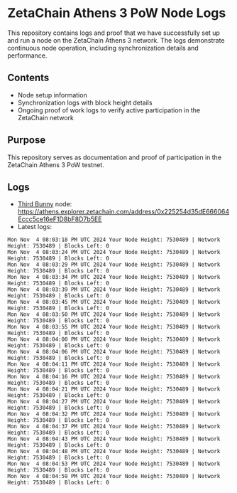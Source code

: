 # ZetaChain Athens 3 PoW Node Logs
This repository contains logs and proof that we have successfully set up and run a node on the ZetaChain Athens 3 network. The logs demonstrate continuous node operation, including synchronization details and performance.

## Contents
- Node setup information
- Synchronization logs with block height details
- Ongoing proof of work logs to verify active participation in the ZetaChain network

## Purpose
This repository serves as documentation and proof of participation in the ZetaChain Athens 3 PoW testnet.

## Logs

- [Third Bunny](https://thirdbunny.xyz/) node: https://athens.explorer.zetachain.com/address/0x225254d35dE666064Eccc5ce16eF1D8bF8D7b5EE
- Latest logs:
```
Mon Nov  4 08:03:18 PM UTC 2024 Your Node Height: 7530489 | Network Height: 7530489 | Blocks Left: 0
Mon Nov  4 08:03:24 PM UTC 2024 Your Node Height: 7530489 | Network Height: 7530489 | Blocks Left: 0
Mon Nov  4 08:03:29 PM UTC 2024 Your Node Height: 7530489 | Network Height: 7530489 | Blocks Left: 0
Mon Nov  4 08:03:34 PM UTC 2024 Your Node Height: 7530489 | Network Height: 7530489 | Blocks Left: 0
Mon Nov  4 08:03:39 PM UTC 2024 Your Node Height: 7530489 | Network Height: 7530489 | Blocks Left: 0
Mon Nov  4 08:03:45 PM UTC 2024 Your Node Height: 7530489 | Network Height: 7530489 | Blocks Left: 0
Mon Nov  4 08:03:50 PM UTC 2024 Your Node Height: 7530489 | Network Height: 7530489 | Blocks Left: 0
Mon Nov  4 08:03:55 PM UTC 2024 Your Node Height: 7530489 | Network Height: 7530489 | Blocks Left: 0
Mon Nov  4 08:04:00 PM UTC 2024 Your Node Height: 7530489 | Network Height: 7530489 | Blocks Left: 0
Mon Nov  4 08:04:06 PM UTC 2024 Your Node Height: 7530489 | Network Height: 7530489 | Blocks Left: 0
Mon Nov  4 08:04:11 PM UTC 2024 Your Node Height: 7530489 | Network Height: 7530489 | Blocks Left: 0
Mon Nov  4 08:04:16 PM UTC 2024 Your Node Height: 7530489 | Network Height: 7530489 | Blocks Left: 0
Mon Nov  4 08:04:21 PM UTC 2024 Your Node Height: 7530489 | Network Height: 7530489 | Blocks Left: 0
Mon Nov  4 08:04:27 PM UTC 2024 Your Node Height: 7530489 | Network Height: 7530489 | Blocks Left: 0
Mon Nov  4 08:04:32 PM UTC 2024 Your Node Height: 7530489 | Network Height: 7530489 | Blocks Left: 0
Mon Nov  4 08:04:37 PM UTC 2024 Your Node Height: 7530489 | Network Height: 7530489 | Blocks Left: 0
Mon Nov  4 08:04:43 PM UTC 2024 Your Node Height: 7530489 | Network Height: 7530489 | Blocks Left: 0
Mon Nov  4 08:04:48 PM UTC 2024 Your Node Height: 7530489 | Network Height: 7530489 | Blocks Left: 0
Mon Nov  4 08:04:53 PM UTC 2024 Your Node Height: 7530489 | Network Height: 7530489 | Blocks Left: 0
Mon Nov  4 08:04:59 PM UTC 2024 Your Node Height: 7530489 | Network Height: 7530489 | Blocks Left: 0
```
